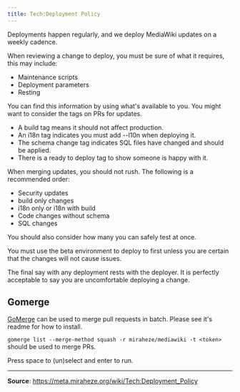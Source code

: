 ```yaml
---
title: Tech:Deployment Policy
---
```


Deployments happen regularly, and we deploy MediaWiki updates on a weekly cadence.

When reviewing a change to deploy, you must be sure of what it requires, this may include:
* Maintenance scripts
* Deployment parameters
* Resting

You can find this information by using what's available to you. You might want to consider the tags on PRs for updates.
* A build tag means it should not affect production.
* An i18n tag indicates you must add --l10n when deploying it.
* The schema change tag indicates SQL files have changed and should be applied.
* There is a ready to deploy tag to show someone is happy with it.

When merging updates, you should not rush. The following is a recommended order:
* Security updates
* build only changes
* i18n only or i18n with build
* Code changes without schema
* SQL changes

You should also consider how many you can safely test at once.

You must use the beta environment to deploy to first unless you are certain that the changes will not cause issues.

The final say with any deployment rests with the deployer. It is perfectly acceptable to say you are uncomfortable deploying a change.

## Gomerge 

[GoMerge](https://github.com/Cian911/gomerge) can be used to merge pull requests in batch. Please see it's readme for how to install.

`gomerge list --merge-method squash -r miraheze/mediawiki -t <token>` should be used to merge PRs.

Press space to (un)select and enter to run.

----
**Source**: https://meta.miraheze.org/wiki/Tech:Deployment_Policy